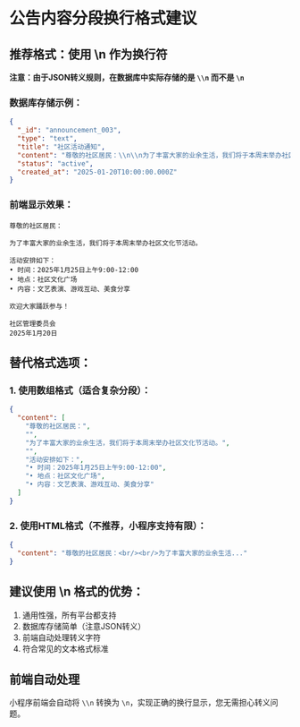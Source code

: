 # 公告内容分段换行格式建议

## 推荐格式：使用 \\n 作为换行符

**注意：由于JSON转义规则，在数据库中实际存储的是 `\\n` 而不是 `\n`**

### 数据库存储示例：
```json
{
  "_id": "announcement_003",
  "type": "text",
  "title": "社区活动通知",
  "content": "尊敬的社区居民：\\n\\n为了丰富大家的业余生活，我们将于本周末举办社区文化节活动。\\n\\n活动安排如下：\\n• 时间：2025年1月25日上午9:00-12:00\\n• 地点：社区文化广场\\n• 内容：文艺表演、游戏互动、美食分享\\n\\n欢迎大家踊跃参与！\\n\\n社区管理委员会\\n2025年1月20日",
  "status": "active",
  "created_at": "2025-01-20T10:00:00.000Z"
}
```

### 前端显示效果：
```
尊敬的社区居民：

为了丰富大家的业余生活，我们将于本周末举办社区文化节活动。

活动安排如下：
• 时间：2025年1月25日上午9:00-12:00
• 地点：社区文化广场
• 内容：文艺表演、游戏互动、美食分享

欢迎大家踊跃参与！

社区管理委员会
2025年1月20日
```

## 替代格式选项：

### 1. 使用数组格式（适合复杂分段）：
```json
{
  "content": [
    "尊敬的社区居民：",
    "",
    "为了丰富大家的业余生活，我们将于本周末举办社区文化节活动。",
    "",
    "活动安排如下：",
    "• 时间：2025年1月25日上午9:00-12:00",
    "• 地点：社区文化广场", 
    "• 内容：文艺表演、游戏互动、美食分享"
  ]
}
```

### 2. 使用HTML格式（不推荐，小程序支持有限）：
```json
{
  "content": "尊敬的社区居民：<br/><br/>为了丰富大家的业余生活..."
}
```

## 建议使用 \\n 格式的优势：
1. 通用性强，所有平台都支持
2. 数据库存储简单（注意JSON转义）
3. 前端自动处理转义字符
4. 符合常见的文本格式标准

## 前端自动处理
小程序前端会自动将 `\\n` 转换为 `\n`，实现正确的换行显示，您无需担心转义问题。
